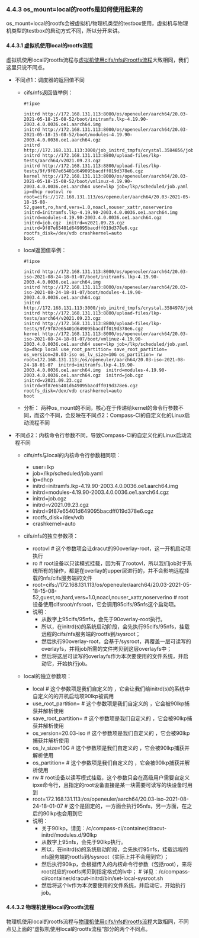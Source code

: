 ### 4.4.3 os_mount=local的rootfs是如何使用起来的

os_mount=local的rootfs会被虚拟机/物理机类型的testbox使用，虚拟机与物理机类型的testbox的启动方式不同，所以分开来讲。

#### 4.4.3.1 虚拟机使用local的rootfs流程

虚拟机使用local的rootfs流程与[虚拟机使用cifs/nfs的rootfs流程](./cifs-nfs-qemu.md)大致相同，我们这里只说不同点。

- 不同点1：调度器的返回值不同
  - cifs/nfs返回值举例：
    ```
    #!ipxe

    initrd http://172.168.131.113:8000/os/openeuler/aarch64/20.03-2021-05-18-15-08-52/boot/initramfs.lkp-4.19.90-2003.4.0.0036.oe1.aarch64.img
    initrd http://172.168.131.113:8000/os/openeuler/aarch64/20.03-2021-05-18-15-08-52/boot/modules-4.19.90-2003.4.0.0036.oe1.aarch64.cgz
    initrd http://172.168.131.113:3000/job_initrd_tmpfs/crystal.3584856/job.cgz
    initrd http://172.168.131.113:8800/upload-files/lkp-tests/aarch64/v2021.09.23.cgz
    initrd http://172.168.131.113:8800/upload-files/lkp-tests/9f/9f87e65401d649095bacdff019d378e6.cgz
    kernel http://172.168.131.113:8000/os/openeuler/aarch64/20.03-2021-05-18-15-08-52/boot/vmlinuz-4.19.90-2003.4.0.0036.oe1.aarch64 user=lkp job=/lkp/scheduled/job.yaml ip=dhcp rootovl ro root=cifs://172.168.131.113/os/openeuler/aarch64/20.03-2021-05-18-15-08-52,guest,ro,hard,vers=1.0,noacl,nouser_xattr,noserverino  initrd=initramfs.lkp-4.19.90-2003.4.0.0036.oe1.aarch64.img  initrd=modules-4.19.90-2003.4.0.0036.oe1.aarch64.cgz  initrd=job.cgz  initrd=v2021.09.23.cgz  initrd=9f87e65401d649095bacdff019d378e6.cgz rootfs_disk=/dev/vdb crashkernel=auto
    boot
    ```
  - local返回值举例：
    ```
    #!ipxe

    initrd http://172.168.131.113:8000/os/openeuler/aarch64/20.03-iso-2021-08-24-18-01-07/boot/initramfs.lkp-4.19.90-2003.4.0.0036.oe1.aarch64.img
    initrd http://172.168.131.113:8000/os/openeuler/aarch64/20.03-iso-2021-08-24-18-01-07/boot/modules-4.19.90-2003.4.0.0036.oe1.aarch64.cgz
    initrd http://172.168.131.113:3000/job_initrd_tmpfs/crystal.3584978/job.cgz
    initrd http://172.168.131.113:8800/upload-files/lkp-tests/aarch64/v2021.09.23.cgz
    initrd http://172.168.131.113:8800/upload-files/lkp-tests/9f/9f87e65401d649095bacdff019d378e6.cgz
    kernel http://172.168.131.113:8000/os/openeuler/aarch64/20.03-iso-2021-08-24-18-01-07/boot/vmlinuz-4.19.90-2003.4.0.0036.oe1.aarch64 user=lkp job=/lkp/scheduled/job.yaml ip=dhcp local use_root_partition= save_root_partition= os_version=20.03-iso os_lv_size=10G os_partition= rw root=172.168.131.113:/os/openeuler/aarch64/20.03-iso-2021-08-24-18-01-07  initrd=initramfs.lkp-4.19.90-2003.4.0.0036.oe1.aarch64.img  initrd=modules-4.19.90-2003.4.0.0036.oe1.aarch64.cgz  initrd=job.cgz  initrd=v2021.09.23.cgz  initrd=9f87e65401d649095bacdff019d378e6.cgz rootfs_disk=/dev/vdb crashkernel=auto
    boot
    ```
  - 分析：
    两种os_mount的不同，核心在于传递给kernel的命令行参数不同，而这个不同，会反映在不同点2：Compass-CI的自定义化的Linux启动流程不同

- 不同点2：内核命令行参数不同，导致Compass-CI的自定义化的Linux启动流程不同
  - cifs/nfs与local的内核命令行参数相同项：
    - user=lkp
    - job=/lkp/scheduled/job.yaml
    - ip=dhcp
    - initrd=initramfs.lkp-4.19.90-2003.4.0.0036.oe1.aarch64.img
    - initrd=modules-4.19.90-2003.4.0.0036.oe1.aarch64.cgz
    - initrd=job.cgz
    - initrd=v2021.09.23.cgz
    - initrd=9f87e65401d649095bacdff019d378e6.cgz
    - rootfs_disk=/dev/vdb
    - crashkernel=auto

  - cifs/nfs的独立参数项：
    - rootovl	# 这个参数项会让dracut的90overlay-root，这一开机启动项执行
    - ro      # root设备以只读模式挂载，因为有了rootovl，所以我们job对于系统所有的操作，都是在overlay的upper层进行的，并不会影响远程挂载的nfs/cifs服务端的文件
    - root=cifs://172.168.131.113/os/openeuler/aarch64/20.03-2021-05-18-15-08-52,guest,ro,hard,vers=1.0,noacl,nouser_xattr,noserverino # root设备使用cifsroot/nfsroot，它会调用95cifs/95nfs这个启动项。
    - 说明：
      - 从数字上95cifs/95nfs，会先于90overlay-root执行。
      - 所以，在initrd(s)的系统启动阶段，会先执行95cifs/95nfs，挂载远程的cifs/nfs服务端的rootfs到/sysroot；
      - 然后执行90overlay-root，会基于/sysroot，再覆盖一层可读写的overlayfs，并将job所需的文件拷贝到这层overlayfs中；
      - 然后将这层可读写的overlayfs作为本次要使用的文件系统，并启动它，开始执行job。

  - local的独立参数项：
    - local                # 这个参数项是我们自定义的 ，它会让我们给initrd(s)的系统中自定义的的开机启动项90lkp被调用
    - use_root_partition=  # 这个参数项是我们自定义的 ，它会被90lkp捕获并解析使用
    - save_root_partition= # 这个参数项是我们自定义的 ，它会被90lkp捕获并解析使用
    - os_version=20.03-iso # 这个参数项是我们自定义的 ，它会被90lkp捕获并解析使用
    - os_lv_size=10G       # 这个参数项是我们自定义的 ，它会被90lkp捕获并解析使用
    - os_partition=        # 这个参数项是我们自定义的 ，它会被90lkp捕获并解析使用
    - rw                   # root设备以读写模式挂载，这个参数只会在高级用户需要自定义ipxe命令行，且指定的root设备直接是某一块需要可读写的块设备时用到
    - root=172.168.131.113:/os/openeuler/aarch64/20.03-iso-2021-08-24-18-01-07 # 这个是固定的，一方面会执行95nfs，另一方面，在之后的90lkp也会用到它
    - 说明：
      - 关于90lkp，请见：/c/compass-ci/container/dracut-initrd/modules.d/90lkp
      - 从数字上95nfs，会先于90lkp执行。
      - 所以，在initrd(s)的系统启动阶段，会先执行95nfs，挂载远程的nfs服务端的rootfs到/sysroot（实际上并不会用到它）；
      - 然后执行90lkp，会根据传入的内核命令行参数（包括root），来将root对应的rootfs拷贝到指定格式的lv中； # 详见：/c/compass-ci/container/dracut-initrd/bin/set-local-sysroot.sh
      - 然后将这个lv作为本次要使用的文件系统，并启动它，开始执行job。


#### 4.4.3.2 物理机使用local的rootfs流程

物理机使用local的rootfs流程与[物理机使用cifs/nfs的rootfs流程](./cifs-nfs-hw.md)大致相同，不同点见上面的“虚拟机使用local的rootfs流程”部分的两个不同点。

